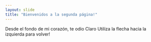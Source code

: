 ```yaml
---
layout: slide
title: "Bienvenidos a la segunda página!"
---
```

Desde el fondo de mi corazón, te odio Claro
Utiliza la flecha hacia la izquierda para volver!